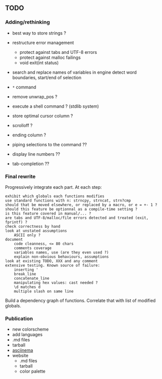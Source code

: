 ## TODO

### Adding/rethinking

* best way to store strings ?
* restructure error management
    * protect against tabs and UTF-8 errors
    * protect against malloc failings
    * void exit(int status)
* search and replace
    names of variables in engine
    detect word boundaries, start/end of selection
* `*` command
* remove unwrap_pos ?

* execute a shell command ? (stdlib system)
* store optimal cursor column ?
* scrolloff ?
* ending column ?

* piping selections to the command ??
* display line numbers ??
* tab-completion ??


### Final rewrite

Progressively integrate each part. At each step:

    exhibit which globals each functions modifies
    use standard functions with n: strncpy, strncat, strn?cmp
    should that be moved elsewhere, or replaced by a macro, or e = +- 1 ?
    should this feature be optionnal as a compile-time setting ?
    is this feature covered in manual/... ?
    are tabs and UTF-8/malloc/file errors detected and treated (exit, fprintf) ?
    check correctness by hand
    look at unstated assumptions
        ASCII only ?
    document
        code cleanness, <= 80 chars
        comments coverage
        variables names, use (are they even used ?)
        explain non-obvious behaviours, assumptions
    look at existing TODO, XXX and any comment
    extensive testing. Known source of failure:
        inserting '
        break_line
        concatenate_line
        manipulating hex values: cast needed ?
        \d matches d
        multiple slash on same line

Build a dependency graph of functions. Correlate that with list of modified
globals.


### Publication

* new colorscheme
* add languages
* .md files
* tarball
* [asciinema](https://asciinema.org)
* website
    * .md files
    * tarball
    * color palette
